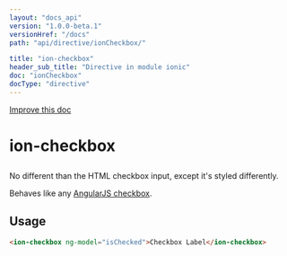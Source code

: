 ```yaml
---
layout: "docs_api"
version: "1.0.0-beta.1"
versionHref: "/docs"
path: "api/directive/ionCheckbox/"

title: "ion-checkbox"
header_sub_title: "Directive in module ionic"
doc: "ionCheckbox"
docType: "directive"
---
```


<div class="improve-docs">
  <a href='http://github.com/driftyco/ionic/edit/master/js/ext/angular/src/directive/ionicCheckbox.js#L6'>
    Improve this doc
  </a>
</div>




<h1 class="api-title">

  ion-checkbox



</h1>





No different than the HTML checkbox input, except it's styled differently.

Behaves like any [AngularJS checkbox](http://docs.angularjs.org/api/ng/input/input[checkbox]).








  
<h2 id="usage">Usage</h2>
  
```html
<ion-checkbox ng-model="isChecked">Checkbox Label</ion-checkbox>
```
  
  

  





